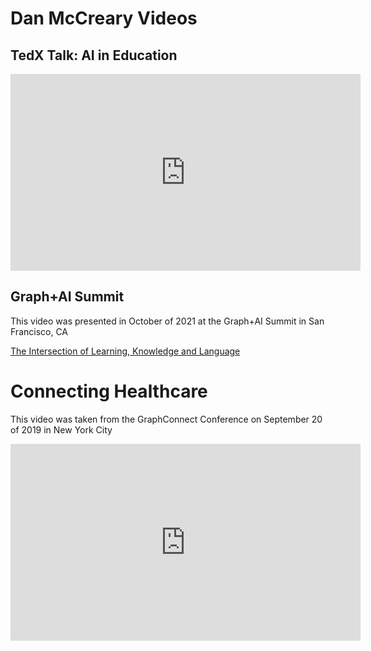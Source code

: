 # Dan McCreary Videos 

## TedX Talk: AI in Education

<iframe width="560" height="315" src="https://www.youtube.com/embed/-ySgwSWCeqs?si=Okju1iBccNnz3mxu" title="YouTube video player" frameborder="0" allow="accelerometer; autoplay; clipboard-write; encrypted-media; gyroscope; picture-in-picture; web-share" referrerpolicy="strict-origin-when-cross-origin" allowfullscreen></iframe>

## Graph+AI Summit

This video was presented in October of 2021 at the Graph+AI Summit in San Francisco, CA

[The Intersection of Learning, Knowledge and Language](https://info.tigergraph.com/graph-ai-summit-fall-session-dan-mccreary)

# Connecting Healthcare

This video was taken from the GraphConnect Conference on September 20 of 2019 in New York City

<iframe width="560" height="315" src="https://www.youtube.com/embed/kj_DyFKFzSI" title="YouTube video player" frameborder="0" allow="accelerometer; autoplay; clipboard-write; encrypted-media; gyroscope; picture-in-picture" allowfullscreen></iframe>

